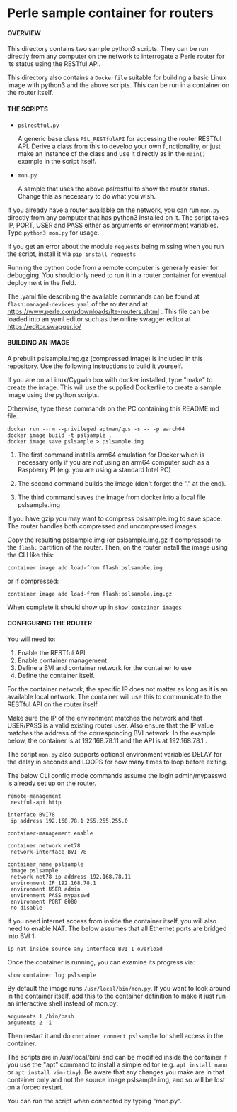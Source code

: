 # Perle sample container for routers

#### OVERVIEW

This directory contains two sample python3 scripts.  They can be run
directly from any computer on the network to interrogate a Perle router
for its status using the RESTful API.

This directory also contains a `Dockerfile` suitable for building
a basic Linux image with python3 and the above scripts.
This can be run in a container on the router itself.

#### THE SCRIPTS

- `pslrestful.py`

	A generic base class `PSL_RESTfulAPI` for accessing the router RESTful API.
	Derive a class from this to develop your own functionality, or just make
	an instance of the class and use it directly as in the `main()` example
	in the script itself.

- `mon.py`

	A sample that uses the above pslrestful to show the router status.
	Change this as necessary to do what you wish.

If you already have a router available on the network, you can run
`mon.py` directly from any computer that has python3 installed on it.
The script takes IP, PORT, USER and PASS either as arguments or
environment variables.  Type `python3 mon.py` for usage.

If you get an error about the module `requests` being missing when
you run the script, install it via `pip install requests`

Running the python code from a remote computer is generally easier
for debugging.  You should only need to run it in a router container
for eventual deployment in the field.

The .yaml file describing the available commands can be
found at `flash:managed-devices.yaml` of the router and at
<https://www.perle.com/downloads/lte-routers.shtml> .
This file can be loaded into an yaml editor such as the
online swagger editor at <https://editor.swagger.io/>

#### BUILDING AN IMAGE

A prebuilt pslsample.img.gz (compressed image) is included in this repository.
Use the following instructions to build it yourself.

If you are on a Linux/Cygwin box with docker installed,
type "make" to create the image.  This will use the supplied
Dockerfile to create a sample image using the python scripts.

Otherwise, type these commands on the PC containing this README.md file.

	docker run --rm --privileged aptman/qus -s -- -p aarch64
	docker image build -t pslsample .
	docker image save pslsample > pslsample.img

1. The first command installs arm64 emulation for Docker which is necessary
only if you are *not* using an arm64 computer such as a Raspberry PI
(e.g. you are using a standard Intel PC)

2. The second command builds the image (don't forget the "." at the end).

3. The third command saves the image from docker into a local file pslsample.img

If you have gzip you may want to compress pslsample.img to save space.
The router handles both compressed and uncompressed images.

Copy the resulting pslsample.img (or pslsample.img.gz if compressed)
to the `flash:` partition of the router.  Then, on the router install the
image using the CLI like this:

	container image add load-from flash:pslsample.img

or if compressed:

	container image add load-from flash:pslsample.img.gz

When complete it should show up in `show container images`

#### CONFIGURING THE ROUTER

You will need to:

1. Enable the RESTful API
2. Enable container management
3. Define a BVI and container network for the container to use
4. Define the container itself.

For the container network, the specific IP does not matter as long as
it is an available local network.  The container will use this to
communicate to the RESTful API on the router itself.

Make sure the IP of the environment matches the network and that USER/PASS
is a valid existing router user.  Also ensure that the IP value matches
the address of the corresponding BVI network.  In the example below,
the container is at 192.168.78.11 and the API is at 192.168.78.1 .

The script `mon.py` also supports optional environment variables DELAY for
the delay in seconds and LOOPS for how many times to loop before exiting.

The below CLI config mode commands assume the login admin/mypasswd
is already set up on the router.

    remote-management
	 restful-api http

	interface BVI78
	 ip address 192.168.78.1 255.255.255.0

    container-management enable

	container network net78
	 network-interface BVI 78

	container name pslsample
	 image pslsample
	 network net78 ip address 192.168.78.11
	 environment IP 192.168.78.1
	 environment USER admin
	 environment PASS mypasswd
	 environment PORT 8080
	 no disable

If you need internet access from inside the container itself, you will
also need to enable NAT.  The below assumes that all Ethernet ports are
bridged into BVI 1:

	ip nat inside source any interface BVI 1 overload

Once the container is running, you can examine its progress via:

	show container log pslsample

By default the image runs `/usr/local/bin/mon.py`.
If you want to look around in the container itself,
add this to the container definition to make it just
run an interactive shell instead of mon.py:

	arguments 1 /bin/bash
	arguments 2 -i

Then restart it and do `container connect pslsample` for shell
access in the container.

The scripts are in /usr/local/bin/ and can be modified inside the
container if you use the "apt" command to install a simple editor
(e.g. `apt install nano` or `apt install vim-tiny`).  Be aware that
any changes you make are in that container only and not the source
image pslsample.img, and so will be lost on a forced restart.

You can run the script when connected by typing "mon.py".
